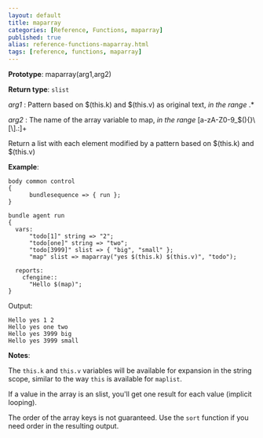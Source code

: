 ```yaml
---
layout: default
title: maparray
categories: [Reference, Functions, maparray]
published: true
alias: reference-functions-maparray.html
tags: [reference, functions, maparray]
---
```




**Prototype**: maparray(arg1,arg2) 

**Return type**: `slist`

  
 *arg1* : Pattern based on \$(this.k) and \$(this.v) as original text, *in the range* .\*
  
 *arg2* : The name of the array variable to map, *in the range*
[a-zA-Z0-9\_\$(){}\\[\\].:]+   

Return a list with each element modified by a pattern based on \$(this.k) and \$(this.v)

**Example**:  
   

```cf3
body common control
{
      bundlesequence => { run };
}

bundle agent run
{
  vars:
      "todo[1]" string => "2";
      "todo[one]" string => "two";
      "todo[3999]" slist => { "big", "small" };
      "map" slist => maparray("yes $(this.k) $(this.v)", "todo");

  reports:
    cfengine::
      "Hello $(map)";
}

```

Output:

```
Hello yes 1 2
Hello yes one two
Hello yes 3999 big
Hello yes 3999 small
```

**Notes**:  

The `this.k` and `this.v` variables will be available for expansion in
the string scope, similar to the way `this` is available for
`maplist`.

If a value in the array is an slist, you'll get one result for each
value (implicit looping).

The order of the array keys is not guaranteed.  Use the `sort`
function if you need order in the resulting output.
